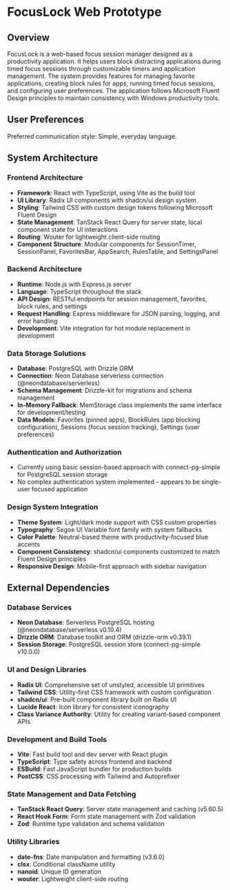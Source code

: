 # FocusLock Web Prototype

## Overview

FocusLock is a web-based focus session manager designed as a productivity application. It helps users block distracting applications during timed focus sessions through customizable timers and application management. The system provides features for managing favorite applications, creating block rules for apps, running timed focus sessions, and configuring user preferences. The application follows Microsoft Fluent Design principles to maintain consistency with Windows productivity tools.

## User Preferences

Preferred communication style: Simple, everyday language.

## System Architecture

### Frontend Architecture
- **Framework**: React with TypeScript, using Vite as the build tool
- **UI Library**: Radix UI components with shadcn/ui design system
- **Styling**: Tailwind CSS with custom design tokens following Microsoft Fluent Design
- **State Management**: TanStack React Query for server state, local component state for UI interactions
- **Routing**: Wouter for lightweight client-side routing
- **Component Structure**: Modular components for SessionTimer, SessionPanel, FavoritesBar, AppSearch, RulesTable, and SettingsPanel

### Backend Architecture
- **Runtime**: Node.js with Express.js server
- **Language**: TypeScript throughout the stack
- **API Design**: RESTful endpoints for session management, favorites, block rules, and settings
- **Request Handling**: Express middleware for JSON parsing, logging, and error handling
- **Development**: Vite integration for hot module replacement in development

### Data Storage Solutions
- **Database**: PostgreSQL with Drizzle ORM
- **Connection**: Neon Database serverless connection (@neondatabase/serverless)
- **Schema Management**: Drizzle-kit for migrations and schema management
- **In-Memory Fallback**: MemStorage class implements the same interface for development/testing
- **Data Models**: Favorites (pinned apps), BlockRules (app blocking configuration), Sessions (focus session tracking), Settings (user preferences)

### Authentication and Authorization
- Currently using basic session-based approach with connect-pg-simple for PostgreSQL session storage
- No complex authentication system implemented - appears to be single-user focused application

### Design System Integration
- **Theme System**: Light/dark mode support with CSS custom properties
- **Typography**: Segoe UI Variable font family with system fallbacks
- **Color Palette**: Neutral-based theme with productivity-focused blue accents
- **Component Consistency**: shadcn/ui components customized to match Fluent Design principles
- **Responsive Design**: Mobile-first approach with sidebar navigation

## External Dependencies

### Database Services
- **Neon Database**: Serverless PostgreSQL hosting (@neondatabase/serverless v0.10.4)
- **Drizzle ORM**: Database toolkit and ORM (drizzle-orm v0.39.1)
- **Session Storage**: PostgreSQL session store (connect-pg-simple v10.0.0)

### UI and Design Libraries
- **Radix UI**: Comprehensive set of unstyled, accessible UI primitives
- **Tailwind CSS**: Utility-first CSS framework with custom configuration
- **shadcn/ui**: Pre-built component library built on Radix UI
- **Lucide React**: Icon library for consistent iconography
- **Class Variance Authority**: Utility for creating variant-based component APIs

### Development and Build Tools
- **Vite**: Fast build tool and dev server with React plugin
- **TypeScript**: Type safety across frontend and backend
- **ESBuild**: Fast JavaScript bundler for production builds
- **PostCSS**: CSS processing with Tailwind and Autoprefixer

### State Management and Data Fetching
- **TanStack React Query**: Server state management and caching (v5.60.5)
- **React Hook Form**: Form state management with Zod validation
- **Zod**: Runtime type validation and schema validation

### Utility Libraries
- **date-fns**: Date manipulation and formatting (v3.6.0)
- **clsx**: Conditional className utility
- **nanoid**: Unique ID generation
- **wouter**: Lightweight client-side routing
